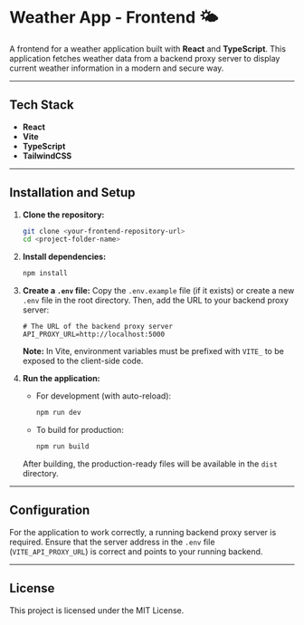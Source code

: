 # Weather App - Frontend 🌤️

A frontend for a weather application built with **React** and **TypeScript**. This application fetches weather data from a backend proxy server to display current weather information in a modern and secure way.

***

## Tech Stack

* **React**
* **Vite**
* **TypeScript**
* **TailwindCSS**

***

## Installation and Setup

1.  **Clone the repository:**
    ```bash
    git clone <your-frontend-repository-url>
    cd <project-folder-name>
    ```

2.  **Install dependencies:**
    ```bash
    npm install
    ```

3.  **Create a `.env` file:**
    Copy the `.env.example` file (if it exists) or create a new `.env` file in the root directory. Then, add the URL to your backend proxy server:
    ```env
    # The URL of the backend proxy server
    API_PROXY_URL=http://localhost:5000
    ```
    **Note:** In Vite, environment variables must be prefixed with `VITE_` to be exposed to the client-side code.

4.  **Run the application:**
    * For development (with auto-reload):
        ```bash
        npm run dev
        ```
    * To build for production:
        ```bash
        npm run build
        ```
    After building, the production-ready files will be available in the `dist` directory.

***

## Configuration

For the application to work correctly, a running backend proxy server is required. Ensure that the server address in the `.env` file (`VITE_API_PROXY_URL`) is correct and points to your running backend.

***

## License

This project is licensed under the MIT License.